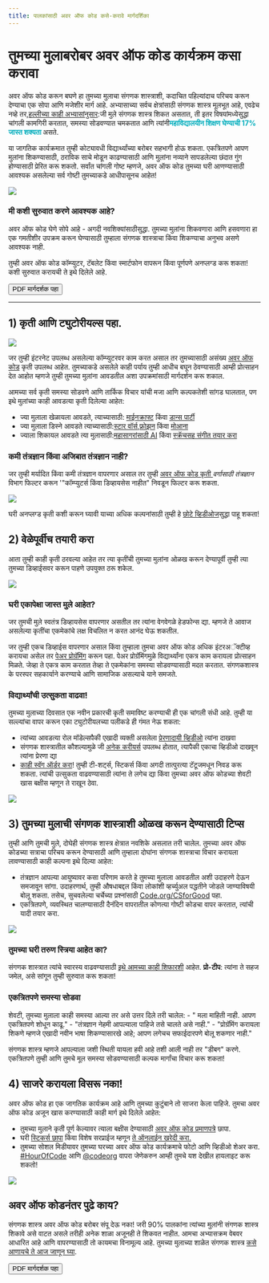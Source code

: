 ```yaml
---
title: पालकांसाठी अवर ऑफ कोड कसे-करावे मार्गदर्शिका
---
```


# तुमच्या मुलाबरोबर अवर ऑफ कोड कार्यक्रम कसा करावा

अवर ऑफ कोड करून बघणे हा तुमच्या मुलाचा संगणक शास्त्राशी, कदाचित पहिल्यांदाच परिचय करून देण्याचा एक सोपा आणि मजेशीर मार्ग आहे. अभ्यासाच्या सर्वच क्षेत्रांसाठी संगणक शास्त्र मूलभूत आहे, एवढेच नव्हे तर,[हल्लीच्या काही अभ्यासांनुसार](https://medium.com/@codeorg/cs-helps-students-outperform-in-school-college-and-workplace-66dd64a69536):जी मुले संगणक शास्त्र शिकत असतात, ती इतर विषयांमध्येसुद्धा चांगली कामगिरी करतात, समस्या सोडवण्यात चमकतात आणि त्यांनी<font color="00adbc"><b>महाविद्यालयीन शिक्षण घेण्याची 17% जास्त शक्यता </font></b>असते.</p> 

<p>
  या जागतिक कार्यक्रमात तुम्ही कोट्यावधी विद्यार्थ्यांच्या बरोबर सहभागी होऊ शकता. एकत्रितपणे आपण मुलांना शिकण्यासाठी, ठराविक साचे मोडून काढण्यासाठी आणि मुलांना नव्याने सापडलेल्या छंदात गुंग होण्यासाठी प्रेरित करू शकतो. सर्वांत चांगली गोष्ट म्हणजे, अवर ऑफ कोड तुमच्या घरी आणण्यासाठी आवश्यक असलेल्या सर्व गोष्टी तुमच्याकडे आधीपासूनच आहेत!
</p>

<p>
  <a href="{{ urls/learn }}"><img src="/images/fit-600/Marketing/mother-helping-her-daughter-use-a-laptop-4260325.jpg" /></a>
</p>

<h3>मी कशी सुरुवात करणे आवश्यक आहे?</h3>

<p>
  अवर ऑफ कोड घेणे सोपे आहे - अगदी नवशिक्यांसाठीसुद्धा. तुमच्या मुलांना शिकवणारा आणि हसवणारा हा एक गमतीशीर उपक्रम करून घेण्यासाठी तुम्हाला संगणक शास्त्राचा किंवा शिकण्याचा अनुभव असणे आवश्यक नाही.
</p>

<p>
  तुम्ही अवर ऑफ कोड कॉम्प्युटर, टॅबलेट किंवा स्मार्टफोन वापरून किंवा पूर्णपणे अनप्लग्ड करू शकता! कशी सुरुवात करायची ते इथे दिलेले आहे.
</p>

<p>
  <a href="{{ localized_files/hourofcode_parent_how_to }}"><button>PDF मार्गदर्शक पहा</button></a>
</p>

<hr />

<h2>
  1) कृती आणि ट्युटोरीयल्स पहा.
</h2>

<p>
  <a href="{{ urls/learn }}"><img src="/images/tutorials.png" /></a>
</p>

<p>
  जर तुम्ही इंटरनेट उपलब्ध असलेल्या कॉम्प्युटरवर काम करत असाल तर तुमच्यासाठी असंख्य <a href="https://hourofcode.com/us/learn">अवर ऑफ कोड</a> कृती उपलब्ध आहेत. तुमच्याकडे असलेले काही पर्याय तुम्ही आधीच बघून ठेवण्यासाठी आम्ही प्रोत्साहन देत आहोत म्हणजे तुम्ही तुमच्या मुलांना आवडतील अशा उपक्रमांसाठी मार्गदर्शन करू शकाल.
</p>

<p>
  आमच्या सर्व कृती समस्या सोडवणे आणि तार्किक विचार यांची मजा आणि कल्पकतेशी सांगड घालतात, पण इथे मुलांच्या काही आवडत्या कृती दिलेल्या आहेत:
</p>

<ul>
  <li>
    ज्या मुलाला खेळायला आवडते, त्याच्यासाठी: <a href="https://code.org/minecraft">माईनक्राफ्ट</a> किंवा <a href="https://code.org/dance">डान्स पार्टी</a>
  </li>
  <li>
    ज्या मुलाला डिस्ने आवडते त्याच्यासाठी:<a href="https://code.org/starwars"></a><a href="https://studio.code.org/s/frozen/lessons/1/levels/1">स्टार वॉर्स</a>,<a href="https://studio.code.org/s/frozen/lessons/1/levels/1">फ्रोझन</a> किंवा <a href="https://partners.disney.com/hour-of-code?cds&cmp=vanity%7Cnatural%7Cus%7Cmoanahoc%7C">मोआना</a>
  </li>
  <li>
    ज्याला शिकायल आवडते त्या मुलासाठी:<a href="https://code.org/oceans">महासागरांसाठी AI</a> किंवा <a href="https://scratch.mit.edu/projects/editor/?tutorial=music&utm_source=codeorg"> स्क्रॅचसह संगीत तयार करा</a>
  </li>
</ul>

<h3>कमी तंत्रज्ञान किंवा अजिबात तंत्रज्ञान नाही?</h3>

<p>
  जर तुम्ही मर्यादित किंवा कमी तंत्रज्ञान वापरणार असाल तर तुम्ही <a 
href="https://hourofcode.com/us/learn"> अवर ऑफ कोड कृती </a> <em>वर्गासाठी तंत्रज्ञान</em> विभाग फिल्टर करून '"कॉम्प्युटर्स किंवा डिव्हायसेस नाहीत" निवडून फिल्टर करू शकता.
</p>

<p>
  <a href="{{ urls/learn }}"><img src="/images/Marketing/filtering-activities-hoc.jpg" /></a>
</p>

<p>
  घरी अनप्लग्ड कृती कशी करून घ्यावी याच्या अधिक कल्पनांसाठी तुम्ही हे <a href="https://www.youtube.com/playlist?list=PLzdnOPI1iJNcpfa4LtbaIl35gqir_5XUu">छोटे व्हिडीओज</a>सुद्धा पाहू शकता!
</p>

<h2>
  2) वेळेपूर्वीच तयारी करा
</h2>

<p>
  आता तुम्ही काही कृती ठरवल्या आहेत तर त्या कृतींची तुमच्या मुलांना ओळख करून देण्यापूर्वी तुम्ही त्या तुमच्या डिव्हाईसवर करून पाहणे उपयुक्त ठरू शकेल.
</p>

<p>
  <a href="{{ urls/learn }}"><img src="/images/fit-600/Marketing/father-and-children-looking-at-a-laptop-4260749.jpg" /></a>
</p>

<h3>घरी एकापेक्षा जास्त मुले आहेत?</h3>

<p>
  जर तुमची मुले स्वतंत्र डिव्हायसेस वापरणार असतील तर त्यांना वेगवेगळे हेडफोन्स द्या. म्हणजे ते आवाज असलेल्या कृतींचा एकमेकांचे लक्ष विचलित न करत आनंद घेऊ शकतील.
</p>

<p>
  जर तुम्ही एकच डिव्हाईस वापरणार असाल किंवा तुम्हाला तुमचा अवर ऑफ कोड अधिक इंटरअॅक्टीव्ह करायचा असेल तर <a href="https://www.youtube.com/watch?v=vgkahOzFH2Q"> पेअर प्रोग्रॅमिंग</a> करून पहा. पेअर प्रोग्रॅमिंगमुळे विद्यार्थ्यांना एकत्र काम करायला प्रोत्साहन मिळते. जेव्हा ते एकत्र काम करतात तेव्हा ते एकमेकांना समस्या सोडवण्यासाठी मदत करतात. संगणकशास्त्र के परस्पर सहकार्याने करण्याचे आणि सामाजिक असल्याचे याने समजते.
</p>

<h3>विद्यार्थ्यांची उत्सुकता वाढवा! </h3>

<p>
  तुमच्या मुलाच्या दिवसात एक नवीन प्रकारची कृती समाविष्ट करण्याची ही एक चांगली संधी आहे. तुम्ही या सल्ल्यांचा वापर करून एका ट्युटोरीयलच्या पलीकडे ही गंमत नेऊ शकता:
</p>

<ul>
  <li>
    त्यांच्या आवडत्या रोल मॉडेल्सपैकी एखादी व्यक्ती असलेला <a href="https://www.youtube.com/playlist?list=PLzdnOPI1iJNcadqJAZnbDYShie4gLZQQJ">प्रेरणादायी व्हिडीओ</a> त्यांना दाखवा
  </li>
  <li>
    संगणक शास्त्रातील कौशल्यामुळे जी <a href="https://www.youtube.com/playlist?list=PLzdnOPI1iJNfpD8i4Sx7U0y2MccnrNZuP">अनेक करीयर्स</a> उपलब्ध होतात, त्यापैकी एकाचा व्हिडीओ दाखवून त्यांना प्रेरणा द्या
  </li>
  <li>
    <a href="https://store.code.org/">काही स्वॅग ऑर्डर करा</a>! तुम्ही टी-शर्ट्स, स्टिकर्स किंवा अगदी तात्पुरत्या टॅटूजमधून निवड करू शकता. त्यांची उत्सुकता वाढवण्यासाठी त्यांना ते लगेच द्या किंवा तुमच्या अवर ऑफ कोडच्या शेवटी खास बक्षीस म्हणून ते राखून ठेवा.
  </li>
</ul>

<p>
  

<a href="https://store.code.org/" target="_blank"><img src="/images/fit-500/Marketing/hourofcodestore.jpg"></a>

</p>

<h2>
  3) तुमच्या मुलाची संगणक शास्त्राशी ओळख करून देण्यासाठी टिप्स
</h2>

<p>
  तुम्ही आणि तुमची मुले, दोघेही संगणक शास्त्र क्षेत्रात नवशिके असलात तरी चालेल. तुमच्या अवर ऑफ कोडच्या सत्राचा परिचय करून देण्यासाठी आणि तुम्हाला दोघांना संगणक शास्त्राचा विचार करायला लावण्यासाठी काही कल्पना इथे दिल्या आहेत:
</p>

<ul>
  <li>
    तंत्रज्ञान आपल्या आयुष्यावर कसा परिणाम करते हे तुमच्या मुलाला आवडतील अशी उदाहरणे देऊन समजावून सांगा. उदाहरणार्थ, तुम्ही औषधाबद्दल किंवा लोकांशी व्हर्च्युअल पद्धतीने जोडले जाण्याविषयी बोलू शकता. तसेच, सुचवलेल्या चर्चेच्या प्रश्नांसाठी <a href="https://code.org/csforgood">Code.org/CSforGood</a> पहा.
  </li>
  <li>
    एकत्रितपणे, व्यवस्थित चालण्यासाठी दैनंदिन वापरातील कोणत्या गोष्टी कोडचा वापर करतात, त्यांची यादी तयार करा.
  </li>
</ul>

<p>
  <a href="{{ urls/learn }}"><img src="/images/fit-600/Marketing/girl-sitting-on-sofa-while-using-tablet-computer-4144035.jpg" /></a>
</p>

<h3>तुमच्या घरी तरुण स्त्रिया आहेत का?</h3>

<p>
  संगणक शास्त्रात त्यांचे स्वारस्य वाढवण्यासाठी <a href="https://code.org/girls"> इथे आमच्या काही शिफारशी</a> आहेत. <strong>प्रो-टीप</strong>: त्यांना ते सहज जमेल, असे सांगून तुम्ही सुरुवात करू शकता!
</p>

<h3>एकत्रितपणे समस्या सोडवा</h3>

<p>
  शेवटी, तुमच्या मुलाला काही समस्या आल्या तर असे उत्तर दिले तरी चालेल: - " मला माहिती नाही. आपण एकत्रितपणे शोधून काढू." - "तंत्रज्ञान नेहमी आपल्याला पाहिजे तसे चालते असे नाही." - "प्रोग्रॅमिंग करायला शिकणे म्हणजे एखादी नवीन भाषा शिकण्यासारखे आहे; आपण लगेचच सफाईदारपणे बोलू शकणार नाही."
</p>

<p>
  संगणक शास्त्र म्हणजे आपल्याला जशी स्थिती यायला हवी आहे तशी आली नाही तर "डीबग" करणे. एकत्रितपणे तुम्ही आणि तुमचे मूल समस्या सोडवण्यासाठी कल्पक मार्गांचा विचार करू शकता!
</p>

<h2>
  4) साजरे करायला विसरू नका!
</h2>

<p>
  अवर ऑफ कोड हा एक जागतिक कार्यक्रम आहे आणि तुमच्या कुटुंबाने तो साजरा केला पाहिजे. तुमचा अवर ऑफ कोड अजून खास करण्यासाठी काही मार्ग इथे दिलेले आहेत:
</p>

<ul>
  <li>
    तुमच्या मुलाने कृती पूर्ण केल्यावर त्याला बक्षीस देण्यासाठी <a href="https://staging.code.org/certificates">अवर ऑफ कोड प्रमाणपत्रे</a> छापा.
  </li>
  <li>
    घरी <a href="https://staging.hourofcode.com/us/promote/resources#stickers">स्टिकर्स छापा</a> किंवा विशेष सरप्राईज म्हणून <a href="https://store.code.org/"> ते ऑनलाईन खरेदी करा.</a>
  </li>
  <li>
    तुमच्या सोशल मिडीयावर तुमच्या घरच्या अवर ऑफ कोड कार्यक्रमाचे फोटो आणि व्हिडीओ शेअर करा. <a href="https://twitter.com/hashtag/hourofcode">#HourOfCode</a> आणि <a href="https://twitter.com/codeorg">@codeorg</a> वापरा जेणेकरुन आम्ही तुमचे यश देखील हायलाइट करू शकतो!
  </li>
</ul>

<p>
  <a href="{{ urls/learn }}"><img src="/images/fit-600/Marketing/g8TUlHzF.jpeg" /></a>
</p>

<h2>अवर ऑफ कोडनंतर पुढे काय?</h2>

<p>
  संगणक शास्त्र अवर ऑफ कोड बरोबर संपू देऊ नका! जरी 90% पालकांना त्यांच्या मुलांनी संगणक शास्त्र शिकावे असे वाटत असले तरीही अनेक शाळा अजूनही ते शिकवत नाहीत. आमचा अभ्यासक्रम वेबवर आधारित आहे आणि वापरण्यासाठी तो कायमचा विनामूल्य आहे. तुमच्या मुलाच्या शाळेत संगणक शास्त्र <a href="https://code.org/yourschool">कसे आणायचे ते आज जाणून घ्या</a>.
</p>

<p>
  <a href="{{ localized_files/hourofcode_parent_how_to }}"><button>PDF मार्गदर्शक पहा</button></a>
</p>
